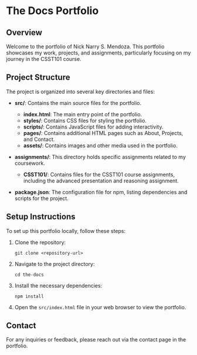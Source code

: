 # The Docs Portfolio

## Overview
Welcome to the portfolio of Nick Narry S. Mendoza. This portfolio showcases my work, projects, and assignments, particularly focusing on my journey in the CSST101 course.

## Project Structure
The project is organized into several key directories and files:

- **src/**: Contains the main source files for the portfolio.
  - **index.html**: The main entry point of the portfolio.
  - **styles/**: Contains CSS files for styling the portfolio.
  - **scripts/**: Contains JavaScript files for adding interactivity.
  - **pages/**: Contains additional HTML pages such as About, Projects, and Contact.
  - **assets/**: Contains images and other media used in the portfolio.

- **assignments/**: This directory holds specific assignments related to my coursework.
  - **CSST101/**: Contains files for the CSST101 course assignments, including the advanced presentation and reasoning assignment.

- **package.json**: The configuration file for npm, listing dependencies and scripts for the project.

## Setup Instructions
To set up this portfolio locally, follow these steps:

1. Clone the repository:
   ```
   git clone <repository-url>
   ```

2. Navigate to the project directory:
   ```
   cd the-docs
   ```

3. Install the necessary dependencies:
   ```
   npm install
   ```

4. Open the `src/index.html` file in your web browser to view the portfolio.

## Contact
For any inquiries or feedback, please reach out via the contact page in the portfolio.